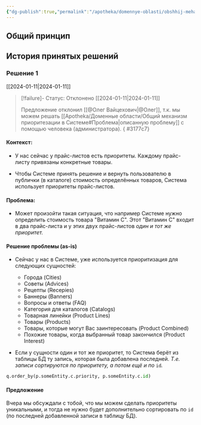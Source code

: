 ```yaml
---
{"dg-publish":true,"permalink":"/apotheka/domennye-oblasti/obshhij-mehanizm-prioritezaczii-v-sisteme/"}
---
```



## Общий принцип

## История принятых решений

### Решение 1
[[2024-01-11\|2024-01-11]]


> [!failure]- Статус: Отклонено
> [[2024-01-11\|2024-01-11]]
> 
>Предложение отклонил [[@Олег Вайцехович\|@Олег]], т.к. мы можем решать [[Apotheka/Доменные области/Общий механизм приоритезации в Системе#Проблема\|описанную проблему]] с помощью человека (администратора).
{ #3177c7}


 
#### Контекст: 

- У нас сейчас у прайс-листов есть приоритеты. Каждому прайс-листу привязаны конкретные товары. 

- Чтобы Системе принять решение и вернуть пользователю в публички (в каталоге) стоимость определённых товаров, Система использует приоритеты прайс-листов.

#### Проблема: 

- Может произойти такая ситуация, что например Системе нужно определить стоимость товара "Витамин C". Этот "Витамин C" входит в два прайс-листа и у этих двух прайс-листов *один и тот же приоритет.*

#### Решение проблемы (as-is)

- Сейчас у нас в Системе, уже используется приоритизация для следующих сущностей:
	* Города (Cities)
	* Советы (Advices)
	* Рецепты (Recepies)
	* Баннеры (Banners)
	* Вопросы и ответы (FAQ)
	* Категория для каталогов (Catalogs)
	* Товарная линейки (Product Lines)
	* Товары (Products)
	* Товары, которые могут Вас заинтересовать (Product Combined)
	* Похожие товары, когда выбранный товар закончился (Product Interest)

- Если у сущности один и тот же приоритет, то Система берёт из таблицы БД ту запись, которая была добавлена последней. *Т.е. записи сортируются по приоритету, а потом ещё и по* `id`*.*

```python
q.order_by(p.someEntity.c.priority, p.someEntity.c.id)
```

#### Предложение

Вчера мы обсуждали с тобой, что мы можем сделать приоритеты уникальными, и тогда не нужно будет дополнительно сортировать по `id` (по последней добавленной записи в таблицу БД).